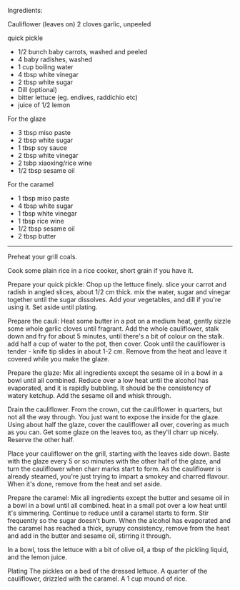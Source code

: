 Ingredients:

Cauliflower (leaves on)
2 cloves garlic, unpeeled

quick pickle
- 1/2 bunch baby carrots, washed and peeled
- 4 baby radishes, washed
- 1 cup boiling water
- 4 tbsp white vinegar
- 2 tbsp white sugar
- Dill (optional)
- bitter lettuce (eg. endives, raddichio etc)
- juice of 1/2 lemon

For the glaze
- 3 tbsp miso paste
- 2 tbsp white sugar
- 1 tbsp soy sauce
- 2 tbsp white vinegar
- 2 tsbp xiaoxing/rice wine
- 1/2 tbsp sesame oil

For the caramel
- 1 tbsp miso paste
- 4 tbsp white sugar
- 1 tbsp white vinegar
- 1 tbsp rice wine
- 1/2 tbsp sesame oil
- 2 tbsp butter

---

Preheat your grill coals.

Cook some plain rice in a rice cooker, short grain if you have it.

Prepare your quick pickle:
Chop up the lettuce finely.
slice your carrot and radish in angled slices, about 1/2 cm thick.
mix the water, sugar and vinegar together until the sugar dissolves.
Add your vegetables, and dill if you're using it.
Set aside until plating.

Prepare the cauli:
Heat some butter in a pot on a medium heat, gently sizzle some whole garlic cloves until fragrant.
Add the whole cauliflower, stalk down and fry for about 5 minutes, until there's a bit of colour on the stalk.
add half a cup of water to the pot, then cover. Cook until the cauliflower is tender - knife tip slides in about 1-2 cm.
Remove from the heat and leave it covered while you make the glaze.

Prepare the glaze:
Mix all ingredients except the sesame oil in a bowl in a bowl until all combined.
Reduce over a low heat until the alcohol has evaporated, and it is rapidly bubbling. It should be the consistency of watery ketchup.
Add the sesame oil and whisk through.

Drain the cauliflower. From the crown, cut the cauliflower in quarters, but not all the way through. You just want to expose the inside for the glaze.
Using about half the glaze, cover the cauliflower all over, covering as much as you can. Get some glaze on the leaves too, as they'll charr up nicely.
Reserve the other half.

Place your cauliflower on the grill, starting with the leaves side down. Baste with the glaze every 5 or so minutes with the other half of the glaze, and turn the cauliflower when charr marks start to form.
As the cauliflower is already steamed, you're just trying to impart a smokey and charred flavour.
When it's done, remove from the heat and set aside.

Prepare the caramel:
Mix all ingredients except the butter and sesame oil in a bowl in a bowl until all combined.
heat in a small pot over a low heat until it's simmering. Continue to reduce until a caramel starts to form. Stir frequently so the sugar doesn't burn.
When the alcohol has evaporated and the caramel has reached a thick, syrupy consistency, remove from the heat and add in the butter and sesame oil, stirring it through.

In a bowl, toss the lettuce with a bit of olive oil, a tbsp of the pickling liquid, and the lemon juice.

Plating
The pickles on a bed of the dressed lettuce.
A quarter of the cauliflower, drizzled with the caramel.
A 1 cup mound of rice.